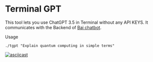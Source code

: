 # Terminal GPT

This tool lets you use ChatGPT 3.5 in Terminal without any API KEYS. It communicates with the Backend of [Bai chatbot](https://chatbot.theb.ai).

Usage
```
./tgpt "Explain quantum computing in simple terms"
```
[![asciicast](https://asciinema.org/a/oAzssjJXrxk3vf3YtcTsg3GXP.svg)](https://asciinema.org/a/oAzssjJXrxk3vf3YtcTsg3GXP)
